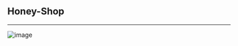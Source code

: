 ## Honey-Shop
*****
    

![image](https://github.com/user-attachments/assets/29c79e8b-6756-4697-ad6c-aa8c4a61d057)
